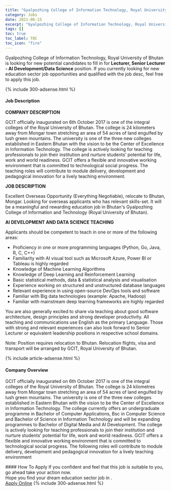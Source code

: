 ```yaml
---
title: "Gyalpozhing College of Information Technology, Royal University of Bhutan Vacancies Lecturer, Senior Lecturer - AI Development/Data Science" 
category: Jobs 
date: 2021-06-15 
excerpt: "Gyalpozhing College of Information Technology, Royal University of Bhutan is currently looking for suitable person to fill in the Lecturer, Senior Lecturer - AI Development/Data Science which positioned at " 
tags: [] 
toc: true 
toc_label: TOC 
toc_icon: "fire" 
--- 
```


<p>Gyalpozhing College of Information Technology, Royal University of Bhutan is looking for new potential candidates to fill in for <b>Lecturer, Senior Lecturer - AI Development/Data Science</b> position. If you currently looking for new education sector job opportunities and qualified with the job desc, feel free to apply this job.
</p>{% include 300-adsense.html %} 
<div><div><h4>Job Description</h4></div><div><div><span><div><p><strong>COMPANY DESCRIPTION</strong></p><p>GCIT officially inaugurated on 6th October 2017 is one of the integral colleges of the Royal University of Bhutan. The college is 24 kilometers away from Mongar town stretching an area of 54 acres of land engulfed by lush green mountains. The university is one of the three new colleges established in Eastern Bhutan with the vision to be the Center of Excellence in Information Technology. The college is actively looking for teaching professionals to join their institution and nurture students&#8217; potential for life, work and world readiness. GCIT offers a flexible and innovative working environment that is committed to technological social progress. The teaching roles will contribute to module delivery, development and pedagogical innovation for a lively teaching environment.</p><p><strong>JOB DESCRIPTION</strong></p><p>Excellent Overseas Opportunity (Everything Negotiable), relocate to Bhutan, Mongar. Looking for overseas applicants who has relevant skills-set. It will be a meaningful and rewarding education job in Bhutan's Gyalpozhing College of Information and Technology (Royal University of Bhutan).</p><p><strong>AI DEVELOPMENT AND DATA SCIENCE TEACHING</strong></p><p>Applicants should be competent to teach in one or more of the following areas:</p><ul><li>Proficiency in one or more programming languages (Python, Go, Java, R, C, C++)</li><li>Familiarity with AI visual tool such as Microsoft Azure, Power BI or Tableau is highly regarded</li><li>Knowledge of Machine Learning Algorithms</li><li>Knowledge of Deep Learning and Reinforcement Learning</li><li>Basic statistical methods, data &amp; statistical analysis and visualisation</li><li>Experience working on structured and unstructured database languages</li><li>Relevant experience in using open-source DevOps tools and software</li><li>Familiar with Big data technologies (example: Apache, Hadoop)</li><li>Familiar with mainstream deep learning frameworks are highly regarded</li></ul><p>You are also generally excited to share via teaching about good software architecture, design principles and strong developer productivity. All teaching and communications use English as the primary Language. Those with strong and relevant experiences can also look forward to Senior Lecturer or equivalent leadership positions in respective school domains.</p><p><span>Note: Position requires relocation to Bhutan. Relocation flights, visa and transport will be arranged by GCIT, Royal University of Bhutan.</span></p></div></span></div></div></div> 
{% include article-adsense.html %} 
<div><div><h4>Company Overview</h4></div><div><div><span><div><p>GCIT officially inaugurated on 6th October 2017 is one of the integral colleges of the Royal University of Bhutan. The college is 24 kilometres away from Mongar town stretching an area of 54 acres of land engulfed by lush green mountains. The university is one of the three new colleges established in Eastern Bhutan with the vision to be the Center of Excellence in Information Technology. The college currently offers an undergraduate programme in Bachelor of Computer Applications, Bsc in Computer Science and Bachelor of Science in Information Technology and will be expanding programmes to Bachelor of Digital Media and AI Development. The college is actively looking for teaching professionals to join their institution and nurture students&#8217; potential for life, work and world readiness. GCIT offers a flexible and innovative working environment that is committed to technological social progress. The following roles will contribute to module delivery, development and pedagogical innovation for a lively teaching environment</p></div></span></div></div></div> 
#### How To Apply 
If you confident and feel that this job is suitable to you, go ahead take your action now. <br/> 
Hope you find your dream education sector job in . <br/> 
<a href="https://www.jobstreet.com.my/en/job/lecturer-senior-lecturer-ai-development-data-science-4591533?jobId=jobstreet-my-job-4591533" class="btn btn--info" target="_blank" rel="nofollow noopenner">Apply Online</a> 
{% include 300-adsense.html %} 